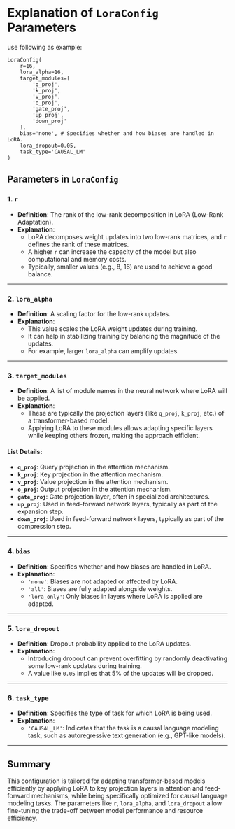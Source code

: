 # Explanation of `LoraConfig` Parameters

use following as example:

```
LoraConfig(
    r=16,
    lora_alpha=16,
    target_modules=[
        'q_proj',
        'k_proj',
        'v_proj',
        'o_proj',
        'gate_proj',
        'up_proj',
        'down_proj'
    ],
    bias='none', # Specifies whether and how biases are handled in LoRA.
    lora_dropout=0.05,
    task_type='CAUSAL_LM'
)
```

## Parameters in `LoraConfig`

### 1. `r`

- **Definition**: The rank of the low-rank decomposition in LoRA (Low-Rank Adaptation).
- **Explanation**:
  - LoRA decomposes weight updates into two low-rank matrices, and `r` defines the rank of these matrices.
  - A higher `r` can increase the capacity of the model but also computational and memory costs.
  - Typically, smaller values (e.g., 8, 16) are used to achieve a good balance.

---

### 2. `lora_alpha`

- **Definition**: A scaling factor for the low-rank updates.
- **Explanation**:
  - This value scales the LoRA weight updates during training.
  - It can help in stabilizing training by balancing the magnitude of the updates.
  - For example, larger `lora_alpha` can amplify updates.

---

### 3. `target_modules`

- **Definition**: A list of module names in the neural network where LoRA will be applied.
- **Explanation**:
  - These are typically the projection layers (like `q_proj`, `k_proj`, etc.) of a transformer-based model.
  - Applying LoRA to these modules allows adapting specific layers while keeping others frozen, making the approach efficient.

#### List Details:

- **`q_proj`**: Query projection in the attention mechanism.
- **`k_proj`**: Key projection in the attention mechanism.
- **`v_proj`**: Value projection in the attention mechanism.
- **`o_proj`**: Output projection in the attention mechanism.
- **`gate_proj`**: Gate projection layer, often in specialized architectures.
- **`up_proj`**: Used in feed-forward network layers, typically as part of the expansion step.
- **`down_proj`**: Used in feed-forward network layers, typically as part of the compression step.

---

### 4. `bias`

- **Definition**: Specifies whether and how biases are handled in LoRA.
- **Explanation**:
  - `'none'`: Biases are not adapted or affected by LoRA.
  - `'all'`: Biases are fully adapted alongside weights.
  - `'lora_only'`: Only biases in layers where LoRA is applied are adapted.

---

### 5. `lora_dropout`

- **Definition**: Dropout probability applied to the LoRA updates.
- **Explanation**:
  - Introducing dropout can prevent overfitting by randomly deactivating some low-rank updates during training.
  - A value like `0.05` implies that 5% of the updates will be dropped.

---

### 6. `task_type`

- **Definition**: Specifies the type of task for which LoRA is being used.
- **Explanation**:
  - `'CAUSAL_LM'`: Indicates that the task is a causal language modeling task, such as autoregressive text generation (e.g., GPT-like models).

---

## Summary

This configuration is tailored for adapting transformer-based models efficiently by applying LoRA to key projection layers in attention and feed-forward mechanisms, while being specifically optimized for causal language modeling tasks. The parameters like `r`, `lora_alpha`, and `lora_dropout` allow fine-tuning the trade-off between model performance and resource efficiency.
